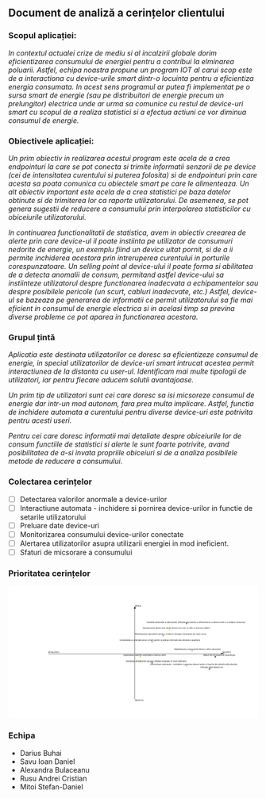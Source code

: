## Document de analiză a cerințelor clientului

### Scopul aplicației: 

*In contextul actualei crize de mediu si al incalzirii globale dorim eficientizarea consumului de energiei pentru a contribui la elminarea poluarii. Astfel, echipa noastra propune un program IOT al carui scop este de a interactiona cu device-urile smart dintr-o locuinta pentru a eficientiza energia consumata. In acest sens programul ar putea fi implementat pe o sursa smart de energie (sau pe distribuitori de energie precum un prelungitor) electrica unde ar urma sa comunice cu restul de device-uri smart cu scopul de a realiza statistici si a efectua actiuni ce vor diminua consumul de energie.*

### Obiectivele aplicației:

*Un prim obiectiv in realizarea acestui program este acela de a crea endpointuri la care se pot conecta si trimite informatii senzorii de pe device (cei de intensitatea curentului si puterea folosita) si de endpointuri prin care acesta sa poata comunica cu obiectele smart pe care le alimenteaza. 
Un alt obiectiv important este acela de a crea statistici pe baza datelor obtinute si de trimiterea lor ca raporte utilizatorului. De asemenea, se pot genera sugestii de reducere a consumului prin interpolarea statisticilor cu obiceiurile utilizatorului.*

*In continuarea functionalitatii de statistica, avem in obiectiv creearea de alerte prin care device-ul il poate instiinta pe utilizator de consumuri nedorite de energie, un exemplu fiind un device uitat pornit, si de a ii permite inchiderea acestora prin intreruperea curentului in porturile corespunzatoare.
Un selling point al device-ului il poate forma si abilitatea de a detecta anomalii de consum, permitand astfel device-ului sa instiinteze utilizatorul despre functionarea inadecvata a echipamentelor sau despre posibilele pericole (un scurt, cabluri inadecvate, etc.)
Astfel, device-ul se bazeaza pe generarea de informatii ce permit utilizatorului sa fie mai eficient in consumul de energie electrica si in acelasi timp sa previna diverse probleme ce pot aparea in functionarea acestora.*

### Grupul țintă

*Aplicatia este destinata utilizatorilor ce doresc sa eficientizeze consumul de energie, in special utilizatorilor de device-uri smart intrucat acestea permit interactiunea de la distanta cu user-ul. Identificam mai multe tipologii de utilizatori, iar pentru fiecare aducem solutii avantajoase.*

*Un prim tip de utilizatori sunt cei care doresc sa isi micsoreze consumul de energie dar intr-un mod autonom, fara prea multa implicare. Astfel, functia de inchidere automata a curentului pentru diverse device-uri este potrivita pentru acesti useri.*

*Pentru cei care doresc informatii mai detaliate despre obiceiurile lor de consum functiile de statistici si alerte le sunt foarte potrivite, avand posibilitatea de a-si invata propriile obiceiuri si de a analiza posibilele metode de reducere a consumului.*

### Colectarea cerințelor

 - [ ] Detectarea valorilor anormale a device-urilor
 - [ ] Interactiune automata - inchidere si pornirea device-urilor in functie de setarile utilizatorului
 - [ ] Preluare date device-uri
 - [ ] Monitorizarea consumului device-urilor conectate
 - [ ] Alertarea utilizatorilor asupra utilizarii energiei in mod ineficient.
 - [ ] Sfaturi de micsorare a consumului
 
### Prioritatea cerințelor
![alt text](https://github.com/SoftwareEngineerUB/SmartEnergy/blob/main/tasks.png)

### Echipa
 - Darius Buhai
 - Savu Ioan Daniel
 - Alexandra Bulaceanu
 - Rusu Andrei Cristian
 - Mitoi Stefan-Daniel
